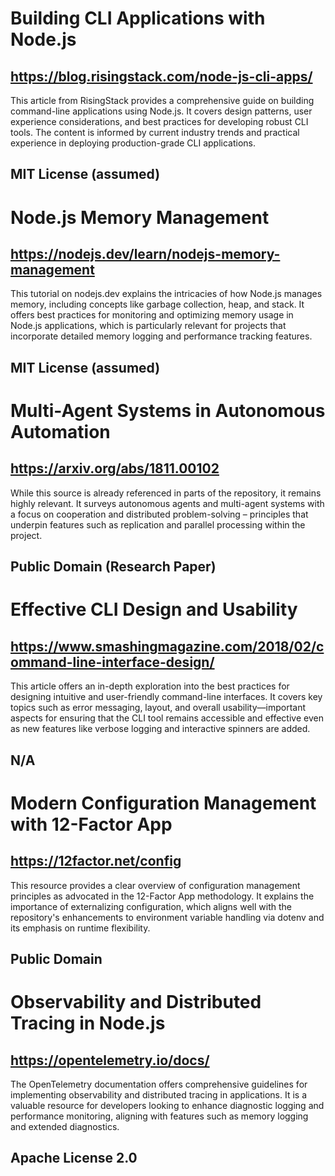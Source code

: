 # Building CLI Applications with Node.js
## https://blog.risingstack.com/node-js-cli-apps/
This article from RisingStack provides a comprehensive guide on building command-line applications using Node.js. It covers design patterns, user experience considerations, and best practices for developing robust CLI tools. The content is informed by current industry trends and practical experience in deploying production-grade CLI applications.
## MIT License (assumed)

# Node.js Memory Management
## https://nodejs.dev/learn/nodejs-memory-management
This tutorial on nodejs.dev explains the intricacies of how Node.js manages memory, including concepts like garbage collection, heap, and stack. It offers best practices for monitoring and optimizing memory usage in Node.js applications, which is particularly relevant for projects that incorporate detailed memory logging and performance tracking features.
## MIT License (assumed)

# Multi-Agent Systems in Autonomous Automation
## https://arxiv.org/abs/1811.00102
While this source is already referenced in parts of the repository, it remains highly relevant. It surveys autonomous agents and multi-agent systems with a focus on cooperation and distributed problem-solving – principles that underpin features such as replication and parallel processing within the project.
## Public Domain (Research Paper)

# Effective CLI Design and Usability
## https://www.smashingmagazine.com/2018/02/command-line-interface-design/
This article offers an in-depth exploration into the best practices for designing intuitive and user-friendly command-line interfaces. It covers key topics such as error messaging, layout, and overall usability—important aspects for ensuring that the CLI tool remains accessible and effective even as new features like verbose logging and interactive spinners are added.
## N/A

# Modern Configuration Management with 12-Factor App
## https://12factor.net/config
This resource provides a clear overview of configuration management principles as advocated in the 12-Factor App methodology. It explains the importance of externalizing configuration, which aligns well with the repository's enhancements to environment variable handling via dotenv and its emphasis on runtime flexibility.
## Public Domain

# Observability and Distributed Tracing in Node.js
## https://opentelemetry.io/docs/
The OpenTelemetry documentation offers comprehensive guidelines for implementing observability and distributed tracing in applications. It is a valuable resource for developers looking to enhance diagnostic logging and performance monitoring, aligning with features such as memory logging and extended diagnostics.
## Apache License 2.0
